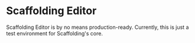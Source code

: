 # Scaffolding Editor

Scaffolding Editor is by no means production-ready. Currently, this is just a test environment for Scaffolding's core.
